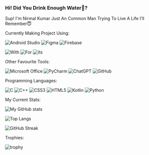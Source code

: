 ### Hi! Did You Drink Enough Water🤔?

Sup! I'm Nirmal Kumar
Just An Common Man Trying To Live A Life I'll Remember😇

Currently Making Project Using:

![Android Studio](https://img.shields.io/badge/Android%20Studio-3DDC84.svg?style=for-the-badge&logo=android-studio&logoColor=white)
![Figma](https://img.shields.io/badge/figma-%23F24E1E.svg?style=for-the-badge&logo=figma&logoColor=white)
![Firebase](https://img.shields.io/badge/Firebase-039BE5?style=for-the-badge&logo=Firebase&logoColor=white)



![With](https://forthebadge.com/images/badges/made-with-kotlin.svg)
![For](https://forthebadge.com/images/badges/built-for-android.svg)
![its](https://forthebadge.com/images/badges/for-you.svg)

Other Favourite Tools:

![Microsoft Office](https://img.shields.io/badge/Microsoft_Office-D83B01?style=for-the-badge&logo=microsoft-office&logoColor=white)
![PyCharm](https://img.shields.io/badge/pycharm-143?style=for-the-badge&logo=pycharm&logoColor=black&color=black&labelColor=green)
![ChatGPT](https://img.shields.io/badge/chatGPT-74aa9c?style=for-the-badge&logo=openai&logoColor=white)
![GitHub](https://img.shields.io/badge/github-%23121011.svg?style=for-the-badge&logo=github&logoColor=white)

Programming Languages:

![C](https://img.shields.io/badge/c-%2300599C.svg?style=for-the-badge&logo=c&logoColor=white)
![C++](https://img.shields.io/badge/c++-%2300599C.svg?style=for-the-badge&logo=c%2B%2B&logoColor=white)
![CSS3](https://img.shields.io/badge/css3-%231572B6.svg?style=for-the-badge&logo=css3&logoColor=white)
![HTML5](https://img.shields.io/badge/html5-%23E34F26.svg?style=for-the-badge&logo=html5&logoColor=white)
![Kotlin](https://img.shields.io/badge/kotlin-%237F52FF.svg?style=for-the-badge&logo=kotlin&logoColor=white)
![Python](https://img.shields.io/badge/python-3670A0?style=for-the-badge&logo=python&logoColor=ffdd54)


My Current Stats:

![My GitHub stats](https://github-readme-stats.vercel.app/api?username=SweetyAnime&show_icons=true&theme=transparent)

![Top Langs](https://github-readme-stats.vercel.app/api/top-langs/?username=SweetyAnime&theme=transparent)

![GitHub Streak](https://streak-stats.demolab.com/?user=SweetyAnime&theme=transparent)

Trophies:

![trophy](https://github-profile-trophy.vercel.app/?username=SweetyAnime&theme=onedark)
